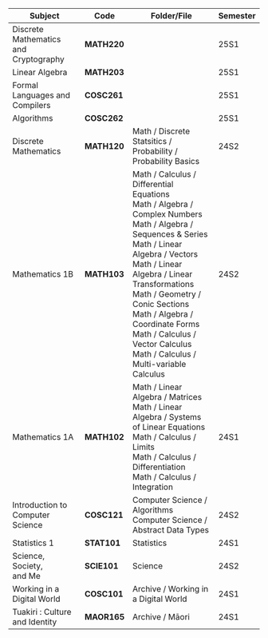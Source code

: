 
| Subject                               | Code        | Folder/File                                                                                                                                                                                                                                                                                                                                                                                             | Semester |
| ------------------------------------- | ----------- | ------------------------------------------------------------------------------------------------------------------------------------------------------------------------------------------------------------------------------------------------------------------------------------------------------------------------------------------------------------------------------------------------------- | -------- |
| Discrete Mathematics and Cryptography | **MATH220** |                                                                                                                                                                                                                                                                                                                                                                                                         | 25S1     |
| Linear Algebra                        | **MATH203** |                                                                                                                                                                                                                                                                                                                                                                                                         | 25S1     |
| Formal Languages and Compilers        | **COSC261** |                                                                                                                                                                                                                                                                                                                                                                                                         | 25S1     |
| Algorithms                            | **COSC262** |                                                                                                                                                                                                                                                                                                                                                                                                         | 25S1     |
| Discrete<br>Mathematics               | **MATH120** | Math $/$ Discrete<br>Statsitics $/$ Probability $/$ Probability Basics                                                                                                                                                                                                                                                                                                                                  | 24S2     |
| Mathematics 1B                        | **MATH103** | Math $/$ Calculus $/$ Differential Equations<br>Math $/$ Algebra $/$ Complex Numbers<br>Math $/$ Algebra $/$ Sequences & Series<br>Math $/$ Linear Algebra $/$ Vectors<br>Math $/$ Linear Algebra $/$ Linear Transformations<br>Math $/$ Geometry $/$ Conic Sections<br>Math $/$ Algebra $/$ Coordinate Forms<br>Math $/$ Calculus $/$ Vector Calculus<br>Math $/$ Calculus $/$ Multi-variable Calculus | 24S2     |
| Mathematics 1A                        | **MATH102** | Math $/$ Linear Algebra $/$ Matrices<br>Math $/$ Linear Algebra $/$ Systems of Linear Equations<br>Math $/$ Calculus $/$ Limits<br>Math $/$ Calculus $/$ Differentiation<br>Math $/$ Calculus $/$ Integration                                                                                                                                                                                           | 24S1     |
| Introduction to<br>Computer Science   | **COSC121** | Computer Science $/$ Algorithms<br>Computer Science $/$ Abstract Data Types                                                                                                                                                                                                                                                                                                                             | 24S2     |
| Statistics 1                          | **STAT101** | Statistics                                                                                                                                                                                                                                                                                                                                                                                              | 24S1     |
| Science, Society,<br>and Me           | **SCIE101** | Science                                                                                                                                                                                                                                                                                                                                                                                                 | 24S2     |
| Working in a<br>Digital World         | **COSC101** | Archive $/$ Working in a Digital World                                                                                                                                                                                                                                                                                                                                                                  | 24S1     |
| Tuakiri : Culture<br>and Identity     | **MAOR165** | Archive $/$ Māori                                                                                                                                                                                                                                                                                                                                                                                       | 24S1     |

